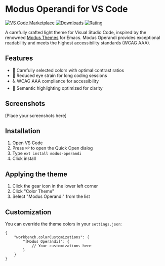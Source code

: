 # Modus Operandi for VS Code

[![VS Code Marketplace](https://img.shields.io/visual-studio-marketplace/v/modus-operandi.svg)](https://marketplace.visualstudio.com/items?itemName=modus-operandi)
[![Downloads](https://img.shields.io/visual-studio-marketplace/d/modus-operandi.svg)](https://marketplace.visualstudio.com/items?itemName=modus-operandi)
[![Rating](https://img.shields.io/visual-studio-marketplace/r/modus-operandi.svg)](https://marketplace.visualstudio.com/items?itemName=modus-operandi)

A carefully crafted light theme for Visual Studio Code, inspired by the renowned [Modus Themes](https://protesilaos.com/emacs/modus-themes) for Emacs. Modus Operandi provides exceptional readability and meets the highest accessibility standards (WCAG AAA).

## Features

- 🎨 Carefully selected colors with optimal contrast ratios
- 👀 Reduced eye strain for long coding sessions
- ♿ WCAG AAA compliance for accessibility
- 🎯 Semantic highlighting optimized for clarity

## Screenshots

[Place your screenshots here]

## Installation

1. Open VS Code
2. Press `⌘P` to open the Quick Open dialog
3. Type `ext install modus-operandi`
4. Click install

## Applying the theme

1. Click the gear icon in the lower left corner
2. Click "Color Theme"
3. Select "Modus Operandi" from the list

## Customization

You can override the theme colors in your `settings.json`:

```jsonc
{
    "workbench.colorCustomizations": {
        "[Modus Operandi]": {
            // Your customizations here
        }
    }
}
